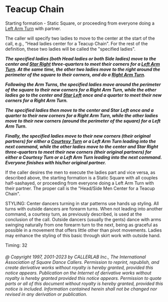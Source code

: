 
# Teacup Chain

Starting formation - Static Square, or proceeding from everyone
doing a [Left Arm Turn](../ms/turn_thru.md) with partner. 

The caller will specify two ladies to move to the center at the start of the call,
e.g., "Head ladies center for a Teacup Chain". For the rest of the definition,
these two ladies will be called the "specified ladies". 

***The specified ladies (both Head ladies or both Side ladies) move to the center and
[Star Right](../b1/star.md) three-quarters to meet their corners for a
[Left Arm Turn](../ms/turn_thru.md). At the same time, the other two ladies move to the right
around the perimeter of the square to their corners,
and do a [Right Arm Turn](../ms/turn_thru.md).***

***Following the Arm Turns, the specified ladies move around the perimeter of the square
to their new corners for a Right Arm Turn, while the other ladies go to the center and
[Star Left](../b1/star.md) once and a quarter to meet their new corners for a Right Arm Turn.*** 

***The specified ladies then move to the center and Star Left once and a quarter to their
new corners for a Right Arm Turn, while the other ladies move to their new corners (around
the perimeter of the square) for a Left Arm Turn.*** 

***Finally, the specified ladies move to their new corners
(their original partners) for
either a [Courtesy Turn](../b1/courtesy_turn.md)
or a Left Arm Turn leading into the next command, while the other
ladies move to the center and Star Right three-quarters to meet their new corners (their
original partners) for either a Courtesy Turn or a Left Arm Turn leading into the next
command. Everyone finishes with his/her original partner.*** 

If the caller desires the men to execute the ladies part and vice versa, as described
above, the starting formation is a Static Square with all couples half-sashayed, or
proceeding from everyone doing a Left Arm Turn with their partner. The proper call is the
"Head/Side Men Center for a Teacup Chain". 

STYLING: Center dancers turning in  star patterns use  hands up styling. All turns with outside dancers are  forearm turns. When not leading into another command, a  courtesy turn, as previously described, is used at the conclusion of the call. Outside dancers (usually the gents) dance with arms swinging naturally from one forearm turn to the next, being as graceful as possible in a movement that offers little other than pivot movements. Ladies may enhance the styling of this basic through  skirt work with outside hand.

Timing: 32

###### @ Copyright 1997, 2001-2023 by CALLERLAB Inc., The International Association of Square Dance Callers. Permission to reprint, republish, and create derivative works without royalty is hereby granted, provided this notice appears. Publication on the Internet of derivative works without royalty is hereby granted provided this notice appears. Permission to quote parts or all of this document without royalty is hereby granted, provided this notice is included. Information contained herein shall not be changed nor revised in any derivation or publication.
